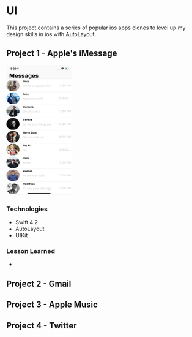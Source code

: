 # UI

This project contains a series of popular ios apps clones to level up my design skills in ios with AutoLayout.


## Project 1 - Apple's iMessage
<img src= "Screenshots/imessage.png" width = 170 height = 340></img>

### Technologies

* Swift 4.2
* AutoLayout
* UIKit

### Lesson Learned

*

## Project 2 - Gmail

## Project 3 - Apple Music

## Project 4 - Twitter
